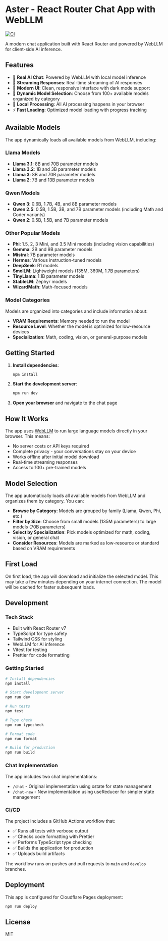 # Aster - React Router Chat App with WebLLM

[![CI](https://github.com/your-username/aster/actions/workflows/ci.yml/badge.svg)](https://github.com/your-username/aster/actions/workflows/ci.yml)

A modern chat application built with React Router and powered by WebLLM for
client-side AI inference.

## Features

- 🤖 **Real AI Chat**: Powered by WebLLM with local model inference
- 🚀 **Streaming Responses**: Real-time streaming of AI responses
- 📱 **Modern UI**: Clean, responsive interface with dark mode support
- 🔄 **Dynamic Model Selection**: Choose from 100+ available models organized by
  category
- 💾 **Local Processing**: All AI processing happens in your browser
- ⚡ **Fast Loading**: Optimized model loading with progress tracking

## Available Models

The app dynamically loads all available models from WebLLM, including:

### Llama Models

- **Llama 3.1**: 8B and 70B parameter models
- **Llama 3.2**: 1B and 3B parameter models
- **Llama 3**: 8B and 70B parameter models
- **Llama 2**: 7B and 13B parameter models

### Qwen Models

- **Qwen 3**: 0.6B, 1.7B, 4B, and 8B parameter models
- **Qwen 2.5**: 0.5B, 1.5B, 3B, and 7B parameter models (including Math and
  Coder variants)
- **Qwen 2**: 0.5B, 1.5B, and 7B parameter models

### Other Popular Models

- **Phi**: 1.5, 2, 3 Mini, and 3.5 Mini models (including vision capabilities)
- **Gemma**: 2B and 9B parameter models
- **Mistral**: 7B parameter models
- **Hermes**: Various instruction-tuned models
- **DeepSeek**: R1 models
- **SmolLM**: Lightweight models (135M, 360M, 1.7B parameters)
- **TinyLlama**: 1.1B parameter models
- **StableLM**: Zephyr models
- **WizardMath**: Math-focused models

### Model Categories

Models are organized into categories and include information about:

- **VRAM Requirements**: Memory needed to run the model
- **Resource Level**: Whether the model is optimized for low-resource devices
- **Specialization**: Math, coding, vision, or general-purpose models

## Getting Started

1. **Install dependencies**:

   ```bash
   npm install
   ```

2. **Start the development server**:

   ```bash
   npm run dev
   ```

3. **Open your browser** and navigate to the chat page

## How It Works

The app uses [WebLLM](https://github.com/mlc-ai/web-llm) to run large language
models directly in your browser. This means:

- No server costs or API keys required
- Complete privacy - your conversations stay on your device
- Works offline after initial model download
- Real-time streaming responses
- Access to 100+ pre-trained models

## Model Selection

The app automatically loads all available models from WebLLM and organizes them
by category. You can:

- **Browse by Category**: Models are grouped by family (Llama, Qwen, Phi, etc.)
- **Filter by Size**: Choose from small models (135M parameters) to large models
  (70B parameters)
- **Select by Specialization**: Pick models optimized for math, coding, vision,
  or general chat
- **Consider Resources**: Models are marked as low-resource or standard based on
  VRAM requirements

## First Load

On first load, the app will download and initialize the selected model. This may
take a few minutes depending on your internet connection. The model will be
cached for faster subsequent loads.

## Development

### Tech Stack

- Built with React Router v7
- TypeScript for type safety
- Tailwind CSS for styling
- WebLLM for AI inference
- Vitest for testing
- Prettier for code formatting

### Getting Started

```bash
# Install dependencies
npm install

# Start development server
npm run dev

# Run tests
npm test

# Type check
npm run typecheck

# Format code
npm run format

# Build for production
npm run build
```

### Chat Implementation

The app includes two chat implementations:

- `/chat` - Original implementation using xstate for state management
- `/chat-new` - New implementation using useReducer for simpler state management

### CI/CD

The project includes a GitHub Actions workflow that:

- ✅ Runs all tests with verbose output
- ✅ Checks code formatting with Prettier
- ✅ Performs TypeScript type checking
- ✅ Builds the application for production
- ✅ Uploads build artifacts

The workflow runs on pushes and pull requests to `main` and `develop` branches.

## Deployment

This app is configured for Cloudflare Pages deployment:

```bash
npm run deploy
```

## License

MIT
